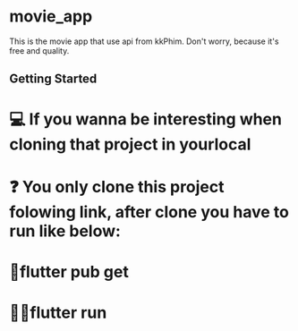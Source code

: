 # movie_app

This is the movie app that use api from kkPhim. Don't worry, because it's free and quality.

## Getting Started
# 💻 If you wanna be interesting when cloning that project in yourlocal
# ❓ You only clone this project folowing link, after clone you have to run like below:
 # 🐳flutter pub get
 # 🏃🏼flutter run
